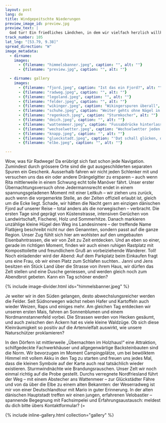 ```yaml
---
layout: post
lang: de
title: Windgepeitschte Niederungen
preview_image_id: preview.jpg
preview_text: |
  God tur! Ein friedliches Ländchen, in dem wir vielfach herzlich willkommen geheissen werden. Hügel auf und Hügel ab, mit Böen aus jeder Richtung, kommen wir doch gut voran. Auch im flacher werdenden Süden ist die Windkraft allgegenwärtig, bis es Abschied nehmen heisst vom Meer.
track_number: 105
lat_lng: "[53.79, 9.38]"
spread_direction: "W"
image_metadata:
  - dirname:
    images:
      - {filename: "himmelsbanner.jpeg", caption: "", alt: ""}
      - {filename: "preview.jpg", caption: "", alt: ""}

  - dirname: gallery
    images:
      - {filename: "fjord.jpeg", caption: "Ist das ein Fjord?", alt: ""}
      - {filename: "radweg.jpeg", caption: "", alt: ""}
      - {filename: "legoland.jpeg", caption: "", alt: ""}
      - {filename: "felder.jpeg", caption: "", alt: ""}
      - {filename: "wikinger.jpeg", caption: "Wikingerspuren überall", alt: ""}
      - {filename: "schuhe.jpeg", caption: "Weiter gehts ohne Nägel in den Füssen!", alt: ""}
      - {filename: "regenkoch.jpeg", caption: "Sturmkocher", alt: ""}
      - {filename: "deich.jpeg", caption: "", alt: ""}
      - {filename: "wattenmeer.jpeg", caption: "Fussabdrücke hinterlassen im Wattenmeer", alt: ""}
      - {filename: "wechselwetter.jpeg", caption: "Wechselwetter jeden Tag", alt: ""}
      - {filename: "knapp.jpeg", caption: "", alt: ""}
      - {filename: "glueckstadt.jpeg", caption: "'Dat schall glücken, dat mutt glücken, und denn schall se ok Glückstadt heten!'", alt: ""}
      - {filename: "elbe.jpeg", caption: "", alt: ""}

---
```

Wow, was für Radwege! Da erübrigt sich fast schon jede Navigation. Zumindest durch grössere Orte sind die gut ausgeschilderten separaten Spuren ein Geschenk. Ausserhalb fahren wir nicht jeden Schlenker mit und versuchen uns das ein oder andere Drängelgitter zu ersparen – auch wenn Rita mittlerweile in einem Schwung echt tolle Manöver fährt. Unser erster Übernachtungsversuch ohne Jedermannsrecht endet in einem spannungsgeladenen Moment mit einer Leitkuh – wir ziehen uns zurück, auch wenn die vorgemerkte Stelle, an der Zelten offiziell erlaubt ist, gleich um die Ecke liegt. Schade, wir hätten die Nacht gern am einzigen dänischen Fjord auf unserer Reise – total anders als die norwegischen – verbracht. Die ersten Tage sind geprägt von Küstenstrasse, intensiven Gerüchen von Landwirtschaft, Fischerei, Holz und Sommerhitze. Danach markieren unzählige kleine Hügel den Weg ins Landesinnere – der treffende Name Flatbjerg beschreibt nicht nur den Genannten, sondern passt auf die ganze Region. Unser Zug fühlt sich hier am wohlsten auf den umgebauten Eisenbahntrassen, die wir von Zeit zu Zeit entdecken. Und an eben so einer, gerade im richtigen Moment, finden wir auch einen ruhigen Rastplatz mit Komposttoilette und freundlichem Gruß an vorbeiziehende Wanderer. Toll! Noch einladender wird der Abend: Auf dem Parkplatz beim Einkaufen fragt uns eine Frau, ob wir einen Platz zum Schlafen suchten.. Janni und Jens besitzen ein Stück Land über die Strasse von ihrem Haus, wir dürfen das Zelt stellen und eine Dusche geniessen, und werden gleich noch zum Abendbrot gebeten. Kann ein Tag schöner enden? 

{% include image-divider.html ids="himmelsbanner.jpeg" %}

Je weiter wir in den Süden gelangen, desto abwechslungsreicher werden die Felder. Seit Südnorwegen wächst neben Hafer und Kartoffeln auch wieder Weizen, Raps und einiges mehr. Am gleichen Tag entdecken wir unseren ersten Mais, fahren an Sonnenblumen und einem Nordmannstannenfeld vorbei. Die Strassen werden von Hecken gesäumt, und auch zwischen den Äckern hat es viele kleine Waldzüge. Ob sich diese Kleinräumigkeit so positiv auf die Artenvielfalt auswirkt, wie unsere Naturschützer proklamieren? 

In den Dörfern ist mittlerweile „Übernachten im Holzhaus!“ eine Attraktion, schilfgedeckte Fachwerkhäuser und allgegenwärtige Backsteinbauten sind die Norm. Wir bevorzugen im Moment Campingplätze, um bei bewölktem Himmel mit vollem Akku in den Tag zu starten und freuen uns jedes Mal, dass die kleinen Symbole auf der Karte auch real tatsächlich wieder existieren. Sturmwindnächte wie Brandungsrauschen. Unser Zelt wir noch einmal richtig auf die Probe gestellt. Durchs verregnete Nordfriesland führt der Weg – mit einem Abstecher ans Wattenmeer – zur Glückstädter Fähre und von da über die Elbe zu einem alten Bekannten: der Weserradweg ist mir von einer Deutschlandtour mit Mario in guter Erinnerung. In der alten dänischen Hauptstadt treffen wir einen jungen, erfahrenen Velobastler – spannende Begegnung mit Fachsimpelei und Erfahrungsaustausch: meldest du dich bitte übers Kontaktformular? (=
  
{% include inline-gallery.html collection="gallery" %}